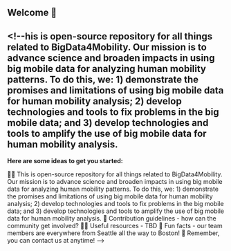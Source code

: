 ## Welcome 👋

## <!--his is open-source repository for all things related to BigData4Mobility. Our mission is to advance science and broaden impacts in using big mobile data for analyzing human mobility patterns. To do this, we: 1) demonstrate the promises and limitations of using big mobile data for human mobility analysis; 2) develop technologies and tools to fix problems in the big mobile data; and 3) develop technologies and tools to amplify the use of big mobile data for human mobility analysis.

**Here are some ideas to get you started:**

🙋‍♀️ This is open-source repository for all things related to BigData4Mobility. Our mission is to advance science and broaden impacts in using big mobile data for analyzing human mobility patterns. To do this, we: 1) demonstrate the promises and limitations of using big mobile data for human mobility analysis; 2) develop technologies and tools to fix problems in the big mobile data; and 3) develop technologies and tools to amplify the use of big mobile data for human mobility analysis.
🌈 Contribution guidelines - how can the community get involved?
👩‍💻 Useful resources - TBD
🍿 Fun facts - our team members are everywhere from Seattle all the way to Boston! 
🧙 Remember, you can contact us at anytime! 
-->

